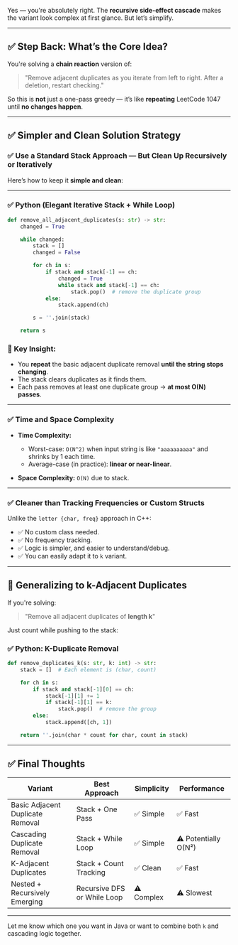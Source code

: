Yes — you're absolutely right. The **recursive side-effect cascade** makes the variant look complex at first glance. But let’s simplify.

---

## ✅ Step Back: What’s the Core Idea?

You're solving a **chain reaction** version of:

> "Remove adjacent duplicates as you iterate from left to right. After a deletion, restart checking."

So this is **not** just a one-pass greedy — it’s like **repeating** LeetCode 1047 until **no changes happen**.

---

## ✅ Simpler and Clean Solution Strategy

### ✅ Use a Standard Stack Approach — But Clean Up Recursively or Iteratively

Here’s how to keep it **simple and clean**:

---

### ✅ Python (Elegant Iterative Stack + While Loop)

```python
def remove_all_adjacent_duplicates(s: str) -> str:
    changed = True

    while changed:
        stack = []
        changed = False

        for ch in s:
            if stack and stack[-1] == ch:
                changed = True
                while stack and stack[-1] == ch:
                    stack.pop()  # remove the duplicate group
            else:
                stack.append(ch)

        s = ''.join(stack)

    return s
```

### 🧠 Key Insight:

* You **repeat** the basic adjacent duplicate removal **until the string stops changing**.
* The stack clears duplicates as it finds them.
* Each pass removes at least one duplicate group → **at most O(N) passes**.

---

### ✅ Time and Space Complexity

* **Time Complexity:**

  * Worst-case: `O(N^2)` when input string is like `"aaaaaaaaaa"` and shrinks by 1 each time.
  * Average-case (in practice): **linear or near-linear**.
* **Space Complexity:** `O(N)` due to stack.

---

### ✅ Cleaner than Tracking Frequencies or Custom Structs

Unlike the `letter {char, freq}` approach in C++:

* ✅ No custom class needed.
* ✅ No frequency tracking.
* ✅ Logic is simpler, and easier to understand/debug.
* ✅ You can easily adapt it to `k` variant.

---

## 🔁 Generalizing to k-Adjacent Duplicates

If you're solving:

> "Remove all adjacent duplicates of **length k**"

Just count while pushing to the stack:

### ✅ Python: K-Duplicate Removal

```python
def remove_duplicates_k(s: str, k: int) -> str:
    stack = []  # Each element is (char, count)

    for ch in s:
        if stack and stack[-1][0] == ch:
            stack[-1][1] += 1
            if stack[-1][1] == k:
                stack.pop()  # remove the group
        else:
            stack.append([ch, 1])

    return ''.join(char * count for char, count in stack)
```

---

## ✅ Final Thoughts

| Variant                          | Best Approach               | Simplicity | Performance          |
| -------------------------------- | --------------------------- | ---------- | -------------------- |
| Basic Adjacent Duplicate Removal | Stack + One Pass            | ✅ Simple   | ✅ Fast               |
| Cascading Duplicate Removal      | Stack + While Loop          | ✅ Simple   | ⚠️ Potentially O(N²) |
| K-Adjacent Duplicates            | Stack + Count Tracking      | ✅ Clean    | ✅ Fast               |
| Nested + Recursively Emerging    | Recursive DFS or While Loop | ⚠️ Complex | ⚠️ Slowest           |

---

Let me know which one you want in Java or want to combine both `k` and cascading logic together.
